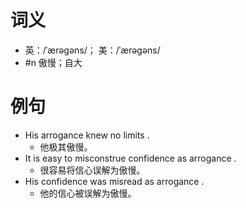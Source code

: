 # 词义
- 英：/ˈærəɡəns/； 美：/ˈærəɡəns/
- #n 傲慢；自大
# 例句
- His arrogance knew no limits .
	- 他极其傲慢。
- It is easy to misconstrue confidence as arrogance .
	- 很容易将信心误解为傲慢。
- His confidence was misread as arrogance .
	- 他的信心被误解为傲慢。
